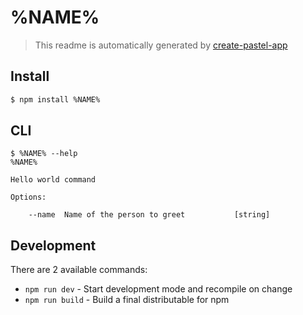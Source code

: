 # %NAME%

> This readme is automatically generated by [create-pastel-app](https://github.com/vadimdemedes/create-pastel-app)


## Install

```bash
$ npm install %NAME%
```


## CLI

```
$ %NAME% --help
%NAME%

Hello world command

Options:

	--name  Name of the person to greet           [string]
```


## Development

There are 2 available commands:

- `npm run dev` - Start development mode and recompile on change
- `npm run build` - Build a final distributable for npm
